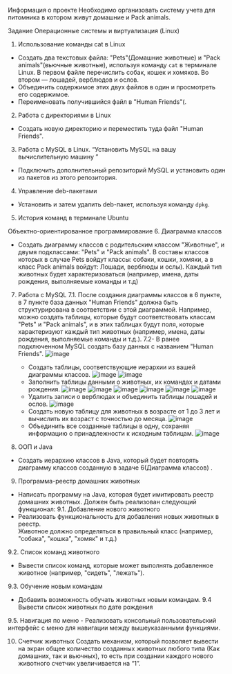 Информация о проекте
Необходимо организовать систему учета для питомника в котором живут домашние и Pack animals. 

Задание 
Операционные системы и виртуализация (Linux)
1. Использование команды cat в Linux
  - Создать два текстовых файла: "Pets"(Домашние животные) и "Pack animals"(вьючные животные), используя команду `cat` в терминале Linux. В первом файле перечислить собак, кошек и хомяков. 
    Во втором — лошадей, верблюдов и ослов.
  - Объединить содержимое этих двух файлов в один и просмотреть его содержимое.
  - Переименовать получившийся файл в "Human Friends"(.


2. Работа с директориями в Linux
  - Создать новую директорию и переместить туда файл "Human Friends".


3. Работа с MySQL в Linux. “Установить MySQL на вашу вычислительную машину ”
  - Подключить дополнительный репозиторий MySQL и установить один из пакетов из этого репозитория.


4. Управление deb-пакетами
  - Установить и затем удалить deb-пакет, используя команду `dpkg`.


5. История команд в терминале Ubuntu



Объектно-ориентированное программирование 
6. Диаграмма классов
  - Создать диаграмму классов с родительским классом "Животные", и двумя подклассами: "Pets" и "Pack animals". В составы классов которых в случае Pets войдут классы: собаки, кошки, хомяки,
а в класс Pack animals войдут: Лошади, верблюды и ослы). Каждый тип животных будет характеризоваться (например, имена, даты рождения, выполняемые команды и т.д)


7. Работа с MySQL
7.1. После создания диаграммы классов в 6 пункте, в 7 пункте база данных "Human Friends" должна быть структурирована в соответствии с этой диаграммой. Например, можно создать таблицы, которые будут
соответствовать классам "Pets" и "Pack animals", и в этих таблицах будут поля, которые характеризуют каждый тип животных (например, имена, даты рождения, выполняемые команды и т.д.). 
7.2- В ранее подключенном MySQL создать базу данных с названием "Human Friends".
   ![image](https://github.com/Valencianos/humanFriends/assets/122907189/7fdc3348-456a-4b35-a68f-8fa7583d0cfd)
   - Создать таблицы, соответствующие иерархии из вашей диаграммы классов.
   ![image](https://github.com/Valencianos/humanFriends/assets/122907189/5f5f4cc9-20e4-4fd7-bfe2-612de6d8668d)
   ![image](https://github.com/Valencianos/humanFriends/assets/122907189/6aa84c21-b66d-4a1b-8292-76bda346cc7f)
   - Заполнить таблицы данными о животных, их командах и датами рождения.
   ![image](https://github.com/Valencianos/humanFriends/assets/122907189/6babb831-27bc-4be4-8b1b-f5540d758c28)
   ![image](https://github.com/Valencianos/humanFriends/assets/122907189/38da4fac-11b1-4bc8-b140-b213bc70f695)
   ![image](https://github.com/Valencianos/humanFriends/assets/122907189/98beb3f2-ca6d-4cc7-a53a-367ef7828f72)
   ![image](https://github.com/Valencianos/humanFriends/assets/122907189/7c64e50f-df79-4fef-aba8-66735af9a297)
   ![image](https://github.com/Valencianos/humanFriends/assets/122907189/31c0500c-b90d-40df-9574-a390de1bd27b)
   ![image](https://github.com/Valencianos/humanFriends/assets/122907189/10cd48cc-7d84-489d-8e0f-b0010dd7916a)
   - Удалить записи о верблюдах и объединить таблицы лошадей и ослов.
   ![image](https://github.com/Valencianos/humanFriends/assets/122907189/7c9c0c25-999b-4bb5-bb8d-391522324bae)
   - Создать новую таблицу для животных в возрасте от 1 до 3 лет и вычислить их возраст с точностью до месяца.
   ![image](https://github.com/Valencianos/humanFriends/assets/122907189/f8260ee7-c533-4b1e-8ee7-27171eac67da)
   - Объединить все созданные таблицы в одну, сохраняя информацию о принадлежности к исходным таблицам.
  ![image](https://github.com/Valencianos/humanFriends/assets/122907189/e71a0155-2867-4d81-804f-b0e824448509)

9. ООП и Java
  - Создать иерархию классов в Java, который будет повторять диаграмму классов созданную в задаче 6(Диаграмма классов) .


9. Программа-реестр домашних животных
  - Написать программу на Java, которая будет имитировать реестр домашних животных. 
Должен быть реализован следующий функционал:
9.1. Добавление нового животного
  - Реализовать функциональность для добавления новых животных в реестр.       
 Животное должно определяться в правильный класс (например, "собака", "кошка", "хомяк" и т.д.)
        

9.2. Список команд животного
  - Вывести список команд, которые может выполнять добавленное животное (например, "сидеть", "лежать").
        
9.3. Обучение новым командам
  - Добавить возможность обучать животных новым командам.
9.4 Вывести список животных по дате рождения

9.5. Навигация по меню
        - Реализовать консольный пользовательский интерфейс с меню для навигации между вышеуказанными функциями.
        
10. Счетчик животных
Создать механизм, который позволяет вывести на экран общее количество созданных животных любого типа (Как домашних, так и вьючных), то есть при создании каждого нового животного счетчик увеличивается на “1”. 

